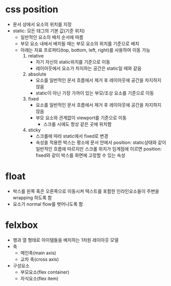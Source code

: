 # css position
- 문서 상에서 요소의 위치를 지정
- static: 모든 태그의 기본 값(기준 위치)
    - 일반적인 요소의 배치 순서에 따름
    - 부모 요소 내에서 배치될 때는 부모 요소의 위치를 기준으로 배치
  - 아래는 자표 프로퍼티(top, bottom, left, right)를 사용하여 이동 가능
      1. relative
          - 자기 자신의 static위치를 기준으로 이동
          - 레이아웃에서 요소가 차지하는 공간은 static일 때와 같음
      2. absolute
          - 요소를 일반적인 문서 흐름에서 제거 후 레이아웃에 공간을 차지하지 않음
          - static이 아닌 가장 가까이 있는 부모/조상 요소를 기준으로 이동
      3. fixed
          - 요소를 일반적인 문서 흐름에서 제거 후 레이아웃에 공간을 차지하지 않음
          - 부모 요소와 관계없이 viewport를 기준으로 이동
              - 스크롤 시에도 항상 같은 곳에 위치함
      4. sticky
          - 스크롤에 따라 static에서 fixed로 변경
          - 속성을 적용한 박스는 평소에 문서 안에서 position: static상태와 같이 일반적인 흐름에 따르지만 스크롤 위치가 임계점에 이르면 position: fixed와 같이 박스를 화면에 고정할 수 있는 속성

# float
- 박스를 왼쪽 혹은 오른쪽으로 이동시켜 텍스트를 포함한 인라인요소들이 주변을 wrapping 하도록 함
- 요소가 normal flow를 벗어나도록 함

# felxbox
- 행과 열 형태로 아이템들을 배치하는 1차원 레이아웃 모델
- 축
    - 메인축(main axis)
    - 교차 축(cross axis)
- 구성요소
    - 부모요소(flex container)
    - 자식요소(flex item)

